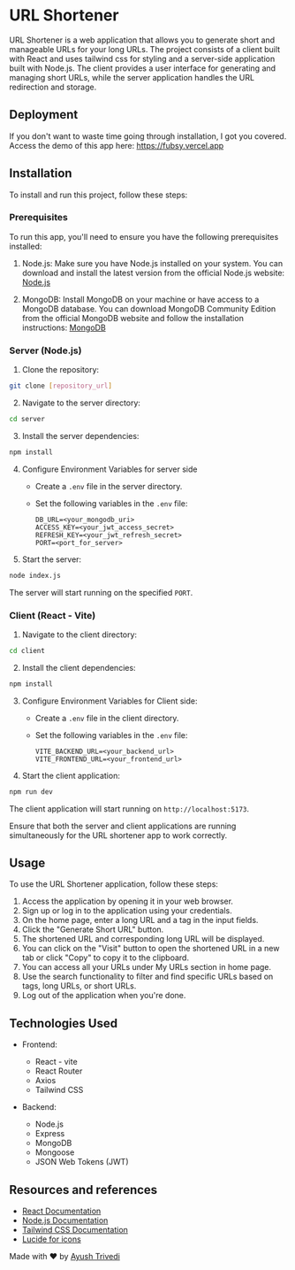 # URL Shortener

URL Shortener is a web application that allows you to generate short and manageable URLs for your long URLs. The project consists of a client built with React and uses tailwind css for styling and a server-side application built with Node.js. The client provides a user interface for generating and managing short URLs, while the server application handles the URL redirection and storage.

## Deployment

If you don't want to waste time going through installation, I got you covered. Access the demo of this app here: https://fubsy.vercel.app

## Installation

To install and run this project, follow these steps:

### Prerequisites

To run this app, you'll need to ensure you have the following prerequisites installed:

   1. Node.js: Make sure you have Node.js installed on your system. You can download and install the latest version from the official Node.js website: [Node.js](https://nodejs.org)

   2. MongoDB: Install MongoDB on your machine or have access to a MongoDB database. You can download MongoDB Community Edition from the official MongoDB website and follow the installation instructions: [MongoDB](https://www.mongodb.com/try/download/community)

### Server (Node.js)

1. Clone the repository:

```bash
git clone [repository_url]
```

2. Navigate to the server directory:

```bash
cd server
```

3. Install the server dependencies:

```bash
npm install
```

4. Configure Environment Variables for server side

   - Create a `.env` file in the server directory.
   - Set the following variables in the `.env` file:

       ```
       DB_URL=<your_mongodb_uri>
       ACCESS_KEY=<your_jwt_access_secret>
       REFRESH_KEY=<your_jwt_refresh_secret>
       PORT=<port_for_server>
       ```


5. Start the server:

```bash
node index.js
```

The server will start running on the specified `PORT`.

### Client (React - Vite)

1. Navigate to the client directory:

```bash
cd client
```

2. Install the client dependencies:

```bash
npm install
```

3. Configure Environment Variables for Client side:

   - Create a `.env` file in the client directory.
   - Set the following variables in the `.env` file:
            
            
       ```
       VITE_BACKEND_URL=<your_backend_url>
       VITE_FRONTEND_URL=<your_frontend_url>
       ```
   


4. Start the client application:

 ```bash
 npm run dev
```

   The client application will start running on `http://localhost:5173`.

Ensure that both the server and client applications are running simultaneously for the URL shortener app to work correctly.

## Usage

To use the URL Shortener application, follow these steps:

1. Access the application by opening it in your web browser.
2. Sign up or log in to the application using your credentials.
3. On the home page, enter a long URL and a tag in the input fields.
4. Click the "Generate Short URL" button.
5. The shortened URL and corresponding long URL will be displayed.
6. You can click on the "Visit" button to open the shortened URL in a new tab or click "Copy" to copy it to the clipboard.
7. You can access all your URLs under My URLs section in home page.
8. Use the search functionality to filter and find specific URLs based on tags, long URLs, or short URLs.
9. Log out of the application when you're done.

## Technologies Used

- Frontend:
  - React - vite
  - React Router
  - Axios
  - Tailwind CSS

- Backend:
  - Node.js
  - Express
  - MongoDB
  - Mongoose
  - JSON Web Tokens (JWT)

## Resources and references

- [React Documentation](https://react.dev)
- [Node.js Documentation](https://nodejs.org/en/docs)
- [Tailwind CSS Documentation](https://tailwindcss.com/docs)
- [Lucide for icons](https://lucide.dev)

Made with ❤️ by [Ayush Trivedi](https://github.com/PvNagh)
